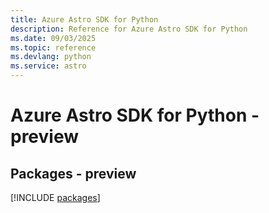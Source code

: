 ```yaml
---
title: Azure Astro SDK for Python
description: Reference for Azure Astro SDK for Python
ms.date: 09/03/2025
ms.topic: reference
ms.devlang: python
ms.service: astro
---
```

# Azure Astro SDK for Python - preview
## Packages - preview
[!INCLUDE [packages](astro-index.md)]